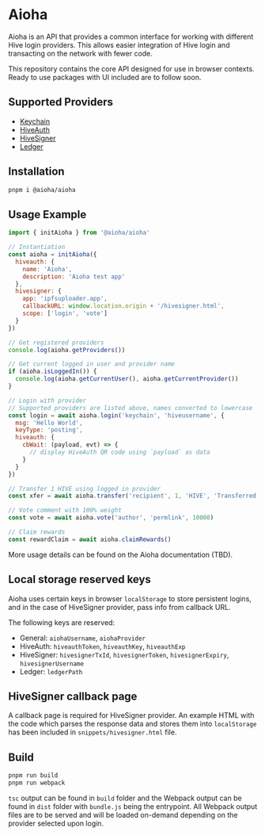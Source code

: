 # Aioha

Aioha is an API that provides a common interface for working with different Hive login providers. This allows easier integration of Hive login and transacting on the network with fewer code.

This repository contains the core API designed for use in browser contexts. Ready to use packages with UI included are to follow soon.

## Supported Providers

* [Keychain](https://hive-keychain.com)
* [HiveAuth](https://hiveauth.com)
* [HiveSigner](https://hivesigner.com)
* [Ledger](https://hiveledger.io)

## Installation

```sh
pnpm i @aioha/aioha
```

## Usage Example

```js
import { initAioha } from '@aioha/aioha'

// Instantiation
const aioha = initAioha({
  hiveauth: {
    name: 'Aioha',
    description: 'Aioha test app'
  },
  hivesigner: {
    app: 'ipfsuploader.app',
    callbackURL: window.location.origin + '/hivesigner.html',
    scope: ['login', 'vote']
  }
})

// Get registered providers
console.log(aioha.getProviders())

// Get current logged in user and provider name
if (aioha.isLoggedIn()) {
  console.log(aioha.getCurrentUser(), aioha.getCurrentProvider())
}

// Login with provider
// Supported providers are listed above, names converted to lowercase
const login = await aioha.login('keychain', 'hiveusername', {
  msg: 'Hello World',
  keyType: 'posting',
  hiveauth: {
    cbWait: (payload, evt) => {
      // display HiveAuth QR code using `payload` as data
    }
  }
})

// Transfer 1 HIVE using logged in provider
const xfer = await aioha.transfer('recipient', 1, 'HIVE', 'Transferred using Aioha with memo')

// Vote comment with 100% weight
const vote = await aioha.vote('author', 'permlink', 10000)

// Claim rewards
const rewardClaim = await aioha.claimRewards()
```

More usage details can be found on the Aioha documentation (TBD).

## Local storage reserved keys

Aioha uses certain keys in browser `localStorage` to store persistent logins, and in the case of HiveSigner provider, pass info from callback URL.

The following keys are reserved:

* General: `aiohaUsername`, `aiohaProvider`
* HiveAuth: `hiveauthToken`, `hiveauthKey`, `hiveauthExp`
* HiveSigner: `hivesignerTxId`, `hivesignerToken`, `hivesignerExpiry`, `hivesignerUsername`
* Ledger: `ledgerPath`

## HiveSigner callback page

A callback page is required for HiveSigner provider. An example HTML with the code which parses the response data and stores them into `localStorage` has been included in `snippets/hivesigner.html` file.

## Build

```sh
pnpm run build
pnpm run webpack
```

`tsc` output can be found in `build` folder and the Webpack output can be found in `dist` folder with `bundle.js` being the entrypoint. All Webpack output files are to be served and will be loaded on-demand depending on the provider selected upon login.